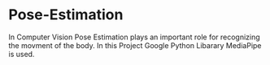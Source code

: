 # Pose-Estimation
In Computer Vision Pose Estimation plays an important role for recognizing the movment of the body.
In this Project Google Python Libarary MediaPipe is used.
